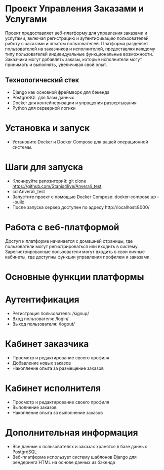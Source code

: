 # Проект Управления Заказами и Услугами
Проект предоставляет веб-платформу для управления заказами и услугами, включая регистрацию и аутентификацию пользователей, работу с заказами и опытом пользователей. Платформа разделяет пользователей на заказчиков и исполнителей, предоставляя каждому типу пользователей индивидуальные функциональные возможности. Заказчики могут добавлять заказы, которые исполнители могут принимать и выполнять, увеличивая свой опыт.
## Технологический стек
- Django как основной фреймворк для бэкенда
- PostgreSQL для базы данных
- Docker для контейнеризации и упрощения развертывания
- Python для серверной логики

# Установка и запуск
- Установите Docker и Docker Compose для вашей операционной системы.

# Шаги для запуска
- Клонируйте репозиторий: git clone https://github.com/Stanis4live/Anverali_test
- cd Anverali_test
- Запустите проект с помощью Docker Compose: docker-compose up --build
- После запуска сервер доступен по адресу http://localhost:8000/

# Работа с веб-платформой
Доступ к платформе начинается с домашней страницы, где пользователи могут регистрироваться или входить в систему.
Зарегистрированные пользователи могут входить в свои личные кабинеты, где доступны функции управления профилем и заказами.

# Основные функции платформы
# Аутентификация
- Регистрация пользователя: /signup/
- Вход пользователя: /login/
- Выход пользователя: /logout/
# Кабинет заказчика
- Просмотр и редактирование своего профиля
- Добавление новых заказов
- Накопление опыта за размещение заказов
# Кабинет исполнителя
- Просмотр и редактирование своего профиля
- Выполнение заказов
- Накопление опыта за выполнение заказов
# Дополнительная информация
- Все данные о пользователях и заказах хранятся в базе данных PostgreSQL
- Веб-платформа использует систему шаблонов Django для рендеринга HTML на основе данных из бэкенда



